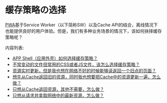 # 缓存策略の选择

[PWA](https://developers.google.com/web/progressive-web-apps/)基于Service Worker（以下简称SW）以及Cache API的结合，离线情况下也能提供良好的用户体验。但是，我们有多种业务场景的情况下，该如何抉择缓存策略呢？

内容列表:

* [APP Shell（应用外壳）如何选择缓存策略？](precache-app-shell.md)
* [不常变动的文件但常用的CSS或者JS文件，该怎么选择缓存策略？](cache-first.md)
* [资源实时更新，但是我也想在网络不好的时候能够读返回一个旧点的页面？](network-first.md)
* [想先从Cache返回旧的资源，同时我也想要把Cache中的资源更新一遍，怎么做？](stale-while-revalidate.md)
* [只想从Cache返回资源，其他不需要，怎么做？](cache-only.md)
* [只想从请求并拿取网络中的最新资源，怎么做？](network-only.md)

